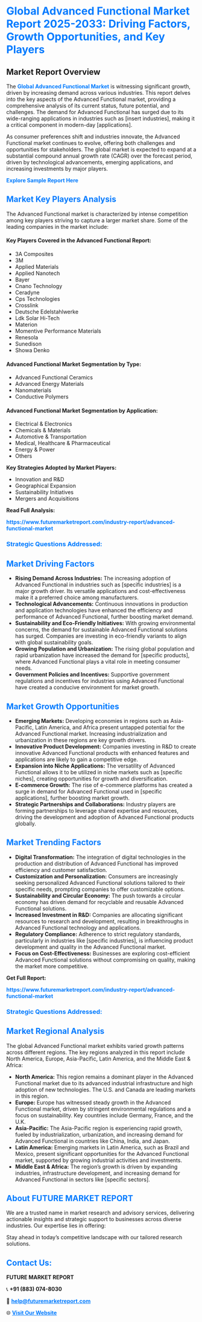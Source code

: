 <h1 style="color: #007BFF;">Global Advanced Functional Market Report 2025-2033: Driving Factors, Growth Opportunities, and Key Players</h1>

<section id="overview">
<h2>Market Report Overview</h2>
<p>The <a href="https://www.futuremarketreport.com/industry-report/advanced-functional-market" style="color: #007BFF; text-decoration: none;"><strong>Global Advanced Functional Market</strong></a> is witnessing significant growth, driven by increasing demand across various industries. This report delves into the key aspects of the Advanced Functional market, providing a comprehensive analysis of its current status, future potential, and challenges. The demand for Advanced Functional has surged due to its wide-ranging applications in industries such as [insert industries], making it a critical component in modern-day [applications].</p>
<p>As consumer preferences shift and industries innovate, the Advanced Functional market continues to evolve, offering both challenges and opportunities for stakeholders. The global market is expected to expand at a substantial compound annual growth rate (CAGR) over the forecast period, driven by technological advancements, emerging applications, and increasing investments by major players.</p>
</section>

<section id="overview">
<p><a href="https://www.futuremarketreport.com/request-sample/reportId=31153" style="color: #007BFF; text-decoration: none;"><strong>Explore Sample Report Here</strong></a></p>
</section>

<section id="key-players">
<h2 style="color: #007BFF;">Market Key Players Analysis</h2>
<p>The Advanced Functional market is characterized by intense competition among key players striving to capture a larger market share. Some of the leading companies in the market include:</p>
<h4>Key Players Covered in the Advanced Functional Report:</h4>
<ul><li>3A Composites</li><li>3M</li><li>Applied Materials</li><li>Applied Nanotech</li><li>Bayer</li><li>Cnano Technology</li><li>Ceradyne</li><li>Cps Technologies</li><li>Crosslink</li><li>Deutsche Edelstahlwerke</li><li>Ldk Solar Hi-Tech</li><li>Materion</li><li>Momentive Performance Materials</li><li>Renesola</li><li>Sunedison</li><li>Showa Denko</li></ul>
<h4>Advanced Functional Market Segmentation by Type:</h4>
<ul><li>Advanced Functional Ceramics</li><li>Advanced Energy Materials</li><li>Nanomaterials</li><li>Conductive Polymers</li></ul>

<h4>Advanced Functional Market Segmentation by Application:</h4>
<ul><li>Electrical &amp; Electronics</li><li>Chemicals &amp; Materials</li><li>Automotive &amp; Transportation</li><li>Medical, Healthcare &amp; Pharmaceutical</li><li>Energy &amp; Power</li><li>Others</li></ul>
<p><strong>Key Strategies Adopted by Market Players:</strong></p>
<ul>
<li>Innovation and R&D</li>
<li>Geographical Expansion</li>
<li>Sustainability Initiatives</li>
<li>Mergers and Acquisitions</li>
</ul>
</section>

<section>
<p><strong>Read Full Analysis: </strong></p><a href="https://www.futuremarketreport.com/industry-report/advanced-functional-market" style="color: #007BFF; text-decoration: none;"><strong>https://www.futuremarketreport.com/industry-report/advanced-functional-market</strong></a>
<h3 style="color: #007BFF;">Strategic Questions Addressed:</h3>
</section>

<section id="driving-factors">
<h2 style="color: #007BFF;">Market Driving Factors</h2>
<ul>
<li><strong>Rising Demand Across Industries:</strong> The increasing adoption of Advanced Functional in industries such as [specific industries] is a major growth driver. Its versatile applications and cost-effectiveness make it a preferred choice among manufacturers.</li>
<li><strong>Technological Advancements:</strong> Continuous innovations in production and application technologies have enhanced the efficiency and performance of Advanced Functional, further boosting market demand.</li>
<li><strong>Sustainability and Eco-Friendly Initiatives:</strong> With growing environmental concerns, the demand for sustainable Advanced Functional solutions has surged. Companies are investing in eco-friendly variants to align with global sustainability goals.</li>
<li><strong>Growing Population and Urbanization:</strong> The rising global population and rapid urbanization have increased the demand for [specific products], where Advanced Functional plays a vital role in meeting consumer needs.</li>
<li><strong>Government Policies and Incentives:</strong> Supportive government regulations and incentives for industries using Advanced Functional have created a conducive environment for market growth.</li>
</ul>
</section>

<section id="growth-opportunities">
<h2 style="color: #007BFF;">Market Growth Opportunities</h2>
<ul>
<li><strong>Emerging Markets:</strong> Developing economies in regions such as Asia-Pacific, Latin America, and Africa present untapped potential for the Advanced Functional market. Increasing industrialization and urbanization in these regions are key growth drivers.</li>
<li><strong>Innovative Product Development:</strong> Companies investing in R&D to create innovative Advanced Functional products with enhanced features and applications are likely to gain a competitive edge.</li>
<li><strong>Expansion into Niche Applications:</strong> The versatility of Advanced Functional allows it to be utilized in niche markets such as [specific niches], creating opportunities for growth and diversification.</li>
<li><strong>E-commerce Growth:</strong> The rise of e-commerce platforms has created a surge in demand for Advanced Functional used in [specific applications], further boosting market growth.</li>
<li><strong>Strategic Partnerships and Collaborations:</strong> Industry players are forming partnerships to leverage shared expertise and resources, driving the development and adoption of Advanced Functional products globally.</li>
</ul>
</section>

<section id="trending-factors">
<h2 style="color: #007BFF;">Market Trending Factors</h2>
<ul>
<li><strong>Digital Transformation:</strong> The integration of digital technologies in the production and distribution of Advanced Functional has improved efficiency and customer satisfaction.</li>
<li><strong>Customization and Personalization:</strong> Consumers are increasingly seeking personalized Advanced Functional solutions tailored to their specific needs, prompting companies to offer customizable options.</li>
<li><strong>Sustainability and Circular Economy:</strong> The push towards a circular economy has driven demand for recyclable and reusable Advanced Functional solutions.</li>
<li><strong>Increased Investment in R&D:</strong> Companies are allocating significant resources to research and development, resulting in breakthroughs in Advanced Functional technology and applications.</li>
<li><strong>Regulatory Compliance:</strong> Adherence to strict regulatory standards, particularly in industries like [specific industries], is influencing product development and quality in the Advanced Functional market.</li>
<li><strong>Focus on Cost-Effectiveness:</strong> Businesses are exploring cost-efficient Advanced Functional solutions without compromising on quality, making the market more competitive.</li>
</ul>
</section>

<section>
<p><strong>Get Full Report: </strong></p><a href="https://www.futuremarketreport.com/industry-report/advanced-functional-market" style="color: #007BFF; text-decoration: none;"><strong>https://www.futuremarketreport.com/industry-report/advanced-functional-market</strong></a>
<h3 style="color: #007BFF;">Strategic Questions Addressed:</h3>
</section>


<section id="regional-analysis">
<h2 style="color: #007BFF;">Market Regional Analysis</h2>
<p>The global Advanced Functional market exhibits varied growth patterns across different regions. The key regions analyzed in this report include North America, Europe, Asia-Pacific, Latin America, and the Middle East & Africa:</p>
<ul>
<li><strong>North America:</strong> This region remains a dominant player in the Advanced Functional market due to its advanced industrial infrastructure and high adoption of new technologies. The U.S. and Canada are leading markets in this region.</li>
<li><strong>Europe:</strong> Europe has witnessed steady growth in the Advanced Functional market, driven by stringent environmental regulations and a focus on sustainability. Key countries include Germany, France, and the U.K.</li>
<li><strong>Asia-Pacific:</strong> The Asia-Pacific region is experiencing rapid growth, fueled by industrialization, urbanization, and increasing demand for Advanced Functional in countries like China, India, and Japan.</li>
<li><strong>Latin America:</strong> Emerging markets in Latin America, such as Brazil and Mexico, present significant opportunities for the Advanced Functional market, supported by growing industrial activities and investments.</li>
<li><strong>Middle East & Africa:</strong> The region’s growth is driven by expanding industries, infrastructure development, and increasing demand for Advanced Functional in sectors like [specific sectors].</li>
</ul>
</section>

<footer>
<h2 style="color: #007BFF;">About FUTURE MARKET REPORT</h2>
<p>We are a trusted name in market research and advisory services, delivering actionable insights and strategic support to businesses across diverse industries. Our expertise lies in offering:</p>

<p>Stay ahead in today’s competitive landscape with our tailored research solutions.</p>

<h2 style="color: #007BFF;">Contact Us:</h2>
<p><strong>FUTURE MARKET REPORT</strong></p>
<p>📞 <strong>+91 (883) 074-8030</strong></p>
<p>📧 <strong><a href="mailto:help@futuremarketreport.com" style="color: #007BFF;">help@futuremarketreport.com</a></strong></p>
<p>🌐 <strong><a href="https://www.futuremarketreport.com/" style="color: #007BFF;">Visit Our Website</a></strong></p>
</footer>